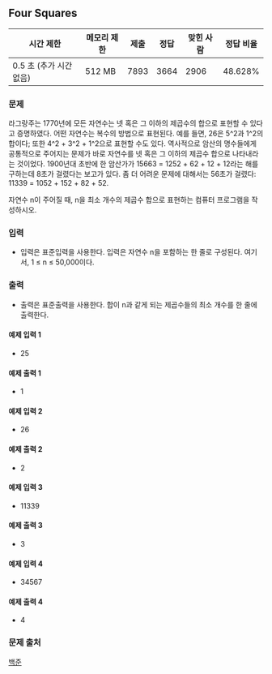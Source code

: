 ## Four Squares
 
|시간 제한|	메모리 제한|	제출|	정답|	맞힌 사람|	정답 비율|
|---|---|---|---|---|---|
|0.5 초 (추가 시간 없음)|	512 MB|	7893|	3664|	2906|	48.628%|

### 문제
라그랑주는 1770년에 모든 자연수는 넷 혹은 그 이하의 제곱수의 합으로 표현할 수 있다고 증명하였다. 어떤 자연수는 복수의 방법으로 표현된다. 
예를 들면, 26은 5^2과 1^2의 합이다; 또한 4^2 + 3^2 + 1^2으로 표현할 수도 있다. 역사적으로 암산의 명수들에게 공통적으로 주어지는 문제가 바로 자연수를 넷 혹은 그 이하의 제곱수 합으로 나타내라는 것이었다. 1900년대 초반에 한 암산가가 15663 = 1252 + 62 + 12 + 12라는 해를 구하는데 8초가 걸렸다는 보고가 있다. 좀 더 어려운 문제에 대해서는 56초가 걸렸다: 11339 = 1052 + 152 + 82 + 52.

자연수 n이 주어질 때, n을 최소 개수의 제곱수 합으로 표현하는 컴퓨터 프로그램을 작성하시오.

### 입력
- 입력은 표준입력을 사용한다. 입력은 자연수 n을 포함하는 한 줄로 구성된다. 여기서, 1 ≤ n ≤ 50,000이다.

### 출력
- 출력은 표준출력을 사용한다. 합이 n과 같게 되는 제곱수들의 최소 개수를 한 줄에 출력한다.

#### 예제 입력 1 
- 25
#### 예제 출력 1 
- 1
#### 예제 입력 2 
- 26
#### 예제 출력 2 
- 2
#### 예제 입력 3 
- 11339
#### 예제 출력 3 
- 3
#### 예제 입력 4 
- 34567
#### 예제 출력 4 
- 4

### 문제 출처
[백준](https://www.acmicpc.net/problem/17626)